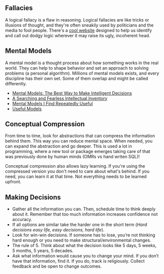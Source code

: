 ## Fallacies

A logical fallacy is a flaw in reasoning.
Logical fallacies are like tricks or illusions of thought, and they're often sneakily used by politicians and the media to fool people.
There's a [cool website][fallacies] designed to help us identify and call out dodgy logic wherever it may raise its ugly, incoherent head.

## Mental Models

A mental model is a thought process about how something works in the real world.
They can help to shape behavior and set an approach to solving problems (a personal algorithm).
Millions of mental models exists, and every discipline has their own set. Some of them overlap and might be called differently.

- [Mental Models: The Best Way to Make Intelligent Decisions][farnam-mental-models]
- [A Searching and Fearless Intellectual Inventory][kent-mental-models]
- [Mental Models I Find Repeatedly Useful][gabriel-mental-models]
- [Useful Models][slava-mental-models]

[fallacies]: https://yourlogicalfallacyis.com/
[farnam-mental-models]: https://www.farnamstreetblog.com/mental-models/
[gabriel-mental-models]: https://medium.com/@yegg/mental-models-i-find-repeatedly-useful-936f1cc405d#.vvrgpsu13
[slava-mental-models]: http://www.defmacro.org/2016/12/22/models.html
[kent-mental-models]: https://www.facebook.com/notes/kent-beck/a-searching-and-fearless-intellectual-inventory/1179765038723025

## Conceptual Compression

From time to time, look for abstractions that can compress the information behind them. This way you can reduce mental space. When needed, you can expand the abstraction and go deeper. This is used a lot in programming, where a new tool or package emerges taking care of that was previously done by human minds (OMRs vs hand writen SQL)!

Conceptual compression also allows lazy learning. If you're using the compressed version you don't need to care about what's behind. If you need, you can learn it at that time. Not everything needs to be learned upfront.

## Making Decisions

- Gather all the information you can. Then, schedule time to think deeply about it. Remember that too much information increases confidence not accuracy.
- If all options are similar take the harder one in the short term (_Hard decisions easy life, easy decisions, hard life_).
- Look for win-win decisions. If someone has to lose, you’re not thinking hard enough or you need to make structural/environmental changes.
- The rule of 5. Think about what the decision looks like 5 days, 5 weeks, 5 months, 5 years, 5 decades.
- Ask what information would cause you to change your mind. If you don’t have that information, find it. If you do, track is religiously. Collect feedback and be open to change outcomes.
